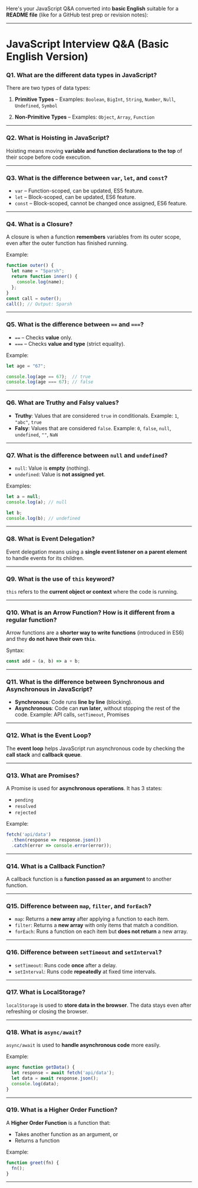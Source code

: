 Here's your JavaScript Q\&A converted into **basic English** suitable for a **README file** (like for a GitHub test prep or revision notes):

---

# JavaScript Interview Q\&A (Basic English Version)

### Q1. What are the different data types in JavaScript?

There are two types of data types:

1. **Primitive Types** –
   Examples: `Boolean`, `BigInt`, `String`, `Number`, `Null`, `Undefined`, `Symbol`

2. **Non-Primitive Types** –
   Examples: `Object`, `Array`, `Function`

---

### Q2. What is Hoisting in JavaScript?

Hoisting means moving **variable and function declarations to the top** of their scope before code execution.

---

### Q3. What is the difference between `var`, `let`, and `const`?

* `var` – Function-scoped, can be updated, ES5 feature.
* `let` – Block-scoped, can be updated, ES6 feature.
* `const` – Block-scoped, cannot be changed once assigned, ES6 feature.

---

### Q4. What is a Closure?

A closure is when a function **remembers** variables from its outer scope, even after the outer function has finished running.

Example:

```js
function outer() {
  let name = "Sparsh";
  return function inner() {
    console.log(name);
  };
}
const call = outer();
call(); // Output: Sparsh
```

---

### Q5. What is the difference between `==` and `===`?

* `==` – Checks **value** only.
* `===` – Checks **value and type** (strict equality).

Example:

```js
let age = "67";

console.log(age == 67);  // true
console.log(age === 67); // false
```

---

### Q6. What are Truthy and Falsy values?

* **Truthy**: Values that are considered `true` in conditionals.
  Example: `1`, `"abc"`, `true`
* **Falsy**: Values that are considered `false`.
  Example: `0`, `false`, `null`, `undefined`, `""`, `NaN`

---

### Q7. What is the difference between `null` and `undefined`?

* `null`: Value is **empty** (nothing).
* `undefined`: Value is **not assigned yet**.

Examples:

```js
let a = null;
console.log(a); // null

let b;
console.log(b); // undefined
```

---

### Q8. What is Event Delegation?

Event delegation means using a **single event listener on a parent element** to handle events for its children.

---

### Q9. What is the use of `this` keyword?

`this` refers to the **current object or context** where the code is running.

---

### Q10. What is an Arrow Function? How is it different from a regular function?

Arrow functions are a **shorter way to write functions** (introduced in ES6) and they **do not have their own `this`**.

Syntax:

```js
const add = (a, b) => a + b;
```

---

### Q11. What is the difference between Synchronous and Asynchronous in JavaScript?

* **Synchronous**: Code runs **line by line** (blocking).
* **Asynchronous**: Code can **run later**, without stopping the rest of the code.
  Example: API calls, `setTimeout`, Promises

---

### Q12. What is the Event Loop?

The **event loop** helps JavaScript run asynchronous code by checking the **call stack** and **callback queue**.

---

### Q13. What are Promises?

A Promise is used for **asynchronous operations**. It has 3 states:

* `pending`
* `resolved`
* `rejected`

Example:

```js
fetch('api/data')
  .then(response => response.json())
  .catch(error => console.error(error));
```

---

### Q14. What is a Callback Function?

A callback function is a **function passed as an argument** to another function.

---

### Q15. Difference between `map`, `filter`, and `forEach`?

* `map`: Returns a **new array** after applying a function to each item.
* `filter`: Returns a **new array** with only items that match a condition.
* `forEach`: Runs a function on each item but **does not return** a new array.

---

### Q16. Difference between `setTimeout` and `setInterval`?

* `setTimeout`: Runs code **once** after a delay.
* `setInterval`: Runs code **repeatedly** at fixed time intervals.

---

### Q17. What is LocalStorage?

`localStorage` is used to **store data in the browser**. The data stays even after refreshing or closing the browser.

---

### Q18. What is `async/await`?

`async/await` is used to **handle asynchronous code** more easily.

Example:

```js
async function getData() {
  let response = await fetch('api/data');
  let data = await response.json();
  console.log(data);
}
```

---

### Q19. What is a Higher Order Function?

A **Higher Order Function** is a function that:

* Takes another function as an argument, or
* Returns a function

Example:

```js
function greet(fn) {
  fn();
}
```

---

